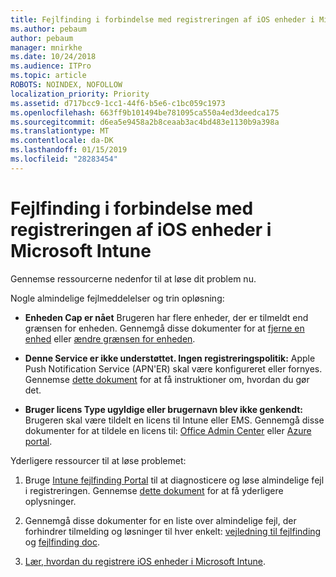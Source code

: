```yaml
---
title: Fejlfinding i forbindelse med registreringen af iOS enheder i Microsoft Intune
ms.author: pebaum
author: pebaum
manager: mnirkhe
ms.date: 10/24/2018
ms.audience: ITPro
ms.topic: article
ROBOTS: NOINDEX, NOFOLLOW
localization_priority: Priority
ms.assetid: d717bcc9-1cc1-44f6-b5e6-c1bc059c1973
ms.openlocfilehash: 663ff9b101494be781095ca550a4ed3deedca175
ms.sourcegitcommit: d6ea5e9458a2b8ceaab3ac4bd483e1130b9a398a
ms.translationtype: MT
ms.contentlocale: da-DK
ms.lasthandoff: 01/15/2019
ms.locfileid: "28283454"
---
```

# <a name="troubleshoot-issues-with-enrolling-ios-devices-in-microsoft-intune"></a>Fejlfinding i forbindelse med registreringen af iOS enheder i Microsoft Intune

Gennemse ressourcerne nedenfor til at løse dit problem nu. 
  
Nogle almindelige fejlmeddelelser og trin opløsning:
  
- **Enheden Cap er nået** Brugeren har flere enheder, der er tilmeldt end grænsen for enheden. Gennemgå disse dokumenter for at [fjerne en enhed](https://docs.microsoft.com/en-us/intune/devices-wipe) eller [ændre grænsen for enheden](https://docs.microsoft.com/en-us/intune/enrollment-restrictions-set#set-device-limit-restrictions).
    
- **Denne Service er ikke understøttet. Ingen registreringspolitik:** Apple Push Notification Service (APN'ER) skal være konfigureret eller fornyes. Gennemse [dette dokument](https://docs.microsoft.com/en-us/intune/apple-mdm-push-certificate-get) for at få instruktioner om, hvordan du gør det. 
    
- **Bruger licens Type ugyldige eller brugernavn blev ikke genkendt:** Brugeren skal være tildelt en licens til Intune eller EMS. Gennemgå disse dokumenter for at tildele en licens til: [Office Admin Center](https://docs.microsoft.com/en-us/intune/licenses-assign) eller [Azure portal](https://docs.microsoft.com/en-us/azure/active-directory/license-users-groups).
    
Yderligere ressourcer til at løse problemet:
  
1. Bruge [Intune fejlfinding Portal](https://devicemanagement.microsoft.com/#blade/Microsoft_Intune_DeviceSettings/TroubleshootBlade) til at diagnosticere og løse almindelige fejl i registreringen. Gennemse [dette dokument](https://docs.microsoft.com/en-us/intune/help-desk-operators) for at få yderligere oplysninger. 
    
2. Gennemgå disse dokumenter for en liste over almindelige fejl, der forhindrer tilmelding og løsninger til hver enkelt: [vejledning til fejlfinding](https://support.microsoft.com/en-us/help/4039809/troubleshooting-ios-device-enrollment-in-intune) og [fejlfinding doc](https://docs.microsoft.com/en-us/intune-classic/troubleshoot/troubleshoot-device-enrollment-in-intune).
    
3. [Lær, hvordan du registrere iOS enheder i Microsoft Intune](https://docs.microsoft.com/en-us/intune/ios-enroll).
    

